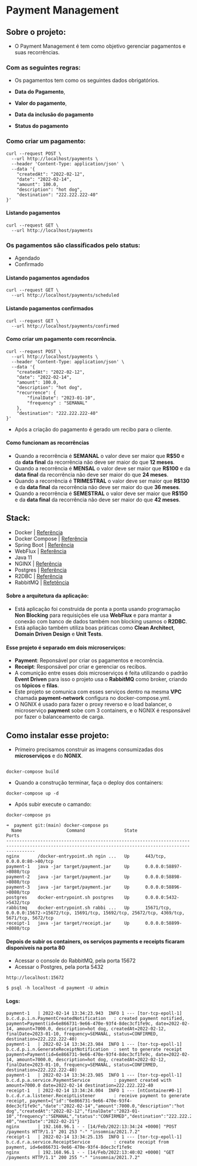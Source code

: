 # Payment Management

## Sobre o projeto:

* O Payment Management é tem como objetivo gerenciar pagamentos e suas recorrências.

### Com as seguintes regras:

* Os pagamentos tem como os seguintes dados obrigatórios.

* **Data do Pagamento**, 
* **Valor do pagamento**, 
* **Data da inclusão do pagamento** 
* **Status do pagamento**

### Como criar um pagamento:

```
curl --request POST \
  --url http://localhost/payments \
  --header 'Content-Type: application/json' \
  --data '{
	"createdAt": "2022-02-12",
	"date": "2022-02-14",
	"amount": 100.0,
	"description": "hot dog",
	"destination": "222.222.222-40"
}'
```

#### Listando pagamentos

```
curl --request GET \
  --url http://localhost/payments
```

### Os pagamentos são classificados pelo status:

* Agendado
* Confirmado

#### Listando pagamentos agendados

```
curl --request GET \
  --url http://localhost/payments/scheduled
```

#### Listando pagamentos confirmados

```
curl --request GET \
  --url http://localhost/payments/confirmed
```

#### Como criar um pagamento com recorrência.

```
curl --request POST \
  --url http://localhost/payments \
  --header 'Content-Type: application/json' \
  --data '{
	"createdAt": "2022-02-12",
	"date": "2022-02-14",
	"amount": 100.0,
	"description": "hot dog",
	"recurrence": {
		"finalDate": "2023-01-10",
		"frequency" : "SEMANAL"
	},
	"destination": "222.222.222-40"
}'
```
* Após a criação do pagamento é gerado um recibo para o cliente.

#### Como funcionam as recorrências

* Quando a recorrência é **SEMANAL** o valor deve ser maior que **R$50** e da **data final** da recorrência não deve ser maior do que **12 meses**.
* Quando a recorrência é **MENSAL** o valor deve ser maior que **R$100** e da **data final** da recorrência não deve ser maior do que **24 meses**.
* Quando a recorrência é **TRIMESTRAL** o valor deve ser maior que **R$130** e da **data final** da recorrência não deve ser maior do que **36 meses**.
* Quando a recorrência é **SEMESTRAL** o valor deve ser maior que **R$150** e da **data final** da recorrência não deve ser maior do que **42 meses**.

## Stack:

* Docker | [Referência](https://docs.docker.com/get-started/)
* Docker Compose | [Referência](https://docs.docker.com/compose/)
* Spring Boot | [Referência](https://docs.spring.io/spring-boot/docs/current/reference/htmlsingle/)
* WebFlux | [Referência](https://docs.spring.io/spring-framework/docs/current/reference/html/web-reactive.html)
* Java 11
* NGINX | [Referência](http://nginx.org/en/docs/)
* Postgres | [Referência](https://www.postgresql.org/docs/)
* R2DBC | [Referência](https://docs.spring.io/spring-data/r2dbc/docs/current/reference/html/#reference)
* RabbitMQ | [Refetência](https://www.rabbitmq.com/tutorials/tutorial-five-python.html)

#### Sobre a arquitetura da aplicação:

* Está aplicação foi construida de ponta a ponta usando programação **Non Blocking** para requisições ele usa **WebFlux** e para mantar a conexão com banco de dados também non blocking usamos o **R2DBC**.
* Está apliação também utiliza boas práticas como **Clean Architect**, **Domain Driven Design** e **Unit Tests**.

#### Esse projeto é separado em dois microserviços:

* **Payment**: Reponsável por criar os pagamentos e recorrência.
* **Receipt**: Responsável por criar e gerenciar os recibos.
* A comunição entre esses dois microserviços é feita utilizando o padrão **Event Driven** para isso o projeto usa o **RabbitMQ** como broker, criando os **tópicos** e **filas**.
* Este projeto se comunica com esses serviços dentro na mesma **VPC** chamada **payment-network** configura no docker-compose.yml.
* O NGNIX é usado para fazer o proxy reverso e o load balancer, o microserviço **payment** sobe com 3 containers, e o NGNIX é responsável por fazer o balanceamento de carga.

## Como instalar esse projeto:

* Primeiro precisamos construir as imagens consumizadas dos **microserviços** e do **NGNIX**.

```

docker-compose build

```

* Quando a construção terminar, faça o deploy dos containers:

```
docker-compose up -d
```

* Após subir execute o camando:

```
docker-compose ps
```

```
➜  payment git:(main) docker-compose ps
  Name                 Command               State                                                 Ports                                               
-------------------------------------------------------------------------------------------------------------------------------------------------------
nginx       /docker-entrypoint.sh ngin ...   Up      443/tcp, 0.0.0.0:80->80/tcp                                                                       
payment-1   java -jar target/payment.jar     Up      0.0.0.0:58897->8080/tcp                                                                           
payment-2   java -jar target/payment.jar     Up      0.0.0.0:58898->8080/tcp                                                                           
payment-3   java -jar target/payment.jar     Up      0.0.0.0:58896->8080/tcp                                                                           
postgres    docker-entrypoint.sh postgres    Up      0.0.0.0:5432->5432/tcp                                                                            
rabbitmq    docker-entrypoint.sh rabbi ...   Up      15671/tcp, 0.0.0.0:15672->15672/tcp, 15691/tcp, 15692/tcp, 25672/tcp, 4369/tcp, 5671/tcp, 5672/tcp
receipt-1   java -jar target/receipt.jar     Up      0.0.0.0:58899->8080/tcp 
```

#### Depois de subir os containers, os serviços payments e receipts ficaram disponiveís na porta 80

* Acessar o console do RabbitMQ, pela porta 15672
* Acessar o Postgres, pela porta 5432

```
http://localhost:15672
```

```
$ psql -h localhost -d payment -U admin
```

#### Logs:

```
payment-1   | 2022-02-14 13:34:23.943  INFO 1 --- [tor-tcp-epoll-1] b.c.d.p.i.n.PaymentCreatedNotification   : created payment notified, payment=Payment(id=6e866731-9e66-470e-93f4-8dec3cf1fe9c, date=2022-02-14, amount=7000.0, description=hot dog, createdAt=2022-02-12, finalDate=2023-01-10, frequency=SEMANAL, status=CONFIRMED, destination=222.222.222-40)
payment-1   | 2022-02-14 13:34:23.984  INFO 1 --- [tor-tcp-epoll-1] b.c.d.p.i.n.GenerateReceiptNotification  : sent to generate receipt payment=Payment(id=6e866731-9e66-470e-93f4-8dec3cf1fe9c, date=2022-02-14, amount=7000.0, description=hot dog, createdAt=2022-02-12, finalDate=2023-01-10, frequency=SEMANAL, status=CONFIRMED, destination=222.222.222-40)
payment-1   | 2022-02-14 13:34:23.985  INFO 1 --- [tor-tcp-epoll-1] b.c.d.p.a.service.PaymentService         : payment created with amount=7000.0 date=2022-02-14 destination=222.222.222-40
receipt-1   | 2022-02-14 13:34:24.004  INFO 1 --- [ntContainer#0-1] b.c.d.r.a.listener.ReceiptListener       : receive payment to generate receipt, payment={"id":"6e866731-9e66-470e-93f4-8dec3cf1fe9c","date":"2022-02-14","amount":7000.0,"description":"hot dog","createdAt":"2022-02-12","finalDate":"2023-01-10","frequency":"SEMANAL","status":"CONFIRMED","destination":"222.222.222-40","nextDate":"2022-02-21"}
nginx       | 192.168.96.1 - - [14/Feb/2022:13:34:24 +0000] "POST /payments HTTP/1.1" 201 253 "-" "insomnia/2021.7.2"
receipt-1   | 2022-02-14 13:34:25.135  INFO 1 --- [tor-tcp-epoll-1] b.c.d.r.a.service.ReceiptService         : create receipt from payment, id=6e866731-9e66-470e-93f4-8dec3cf1fe9c
nginx       | 192.168.96.1 - - [14/Feb/2022:13:40:02 +0000] "GET /payments HTTP/1.1" 200 255 "-" "insomnia/2021.7.2"

```